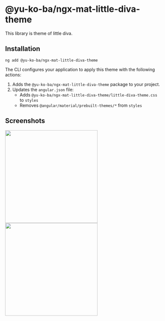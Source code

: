 # @yu-ko-ba/ngx-mat-little-diva-theme
This library is theme of little diva.

## Installation
```shell
ng add @yu-ko-ba/ngx-mat-little-diva-theme
```
The CLI configures your application to apply this theme with the following actions:
1. Adds the `@yu-ko-ba/ngx-mat-little-diva-theme` package to your project.
1. Updates the `angular.json` file:
    * Adds `@yu-ko-ba/ngx-mat-little-diva-theme/little-diva-theme.css` to `styles`
    * Removes `@angular/material/prebuilt-themes/*` from `styles`

## Screenshots
<img width="300" src="https://github.com/user-attachments/assets/5bc7aa95-0a6a-49a5-85fe-5d4140e480d6" />
<img width="300" src="https://github.com/user-attachments/assets/b5a6bda4-0d7b-4528-a93c-344bbebaf171" />

